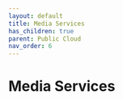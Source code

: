```yaml
---
layout: default
title: Media Services
has_children: true
parent: Public Cloud
nav_order: 6
---
```


# Media Services